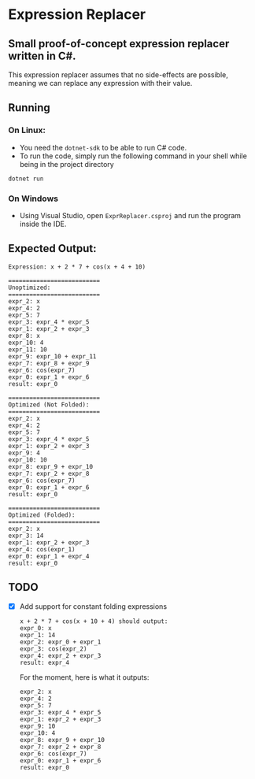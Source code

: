 # Expression Replacer

## Small proof-of-concept expression replacer written in C#.

This expression replacer assumes that no side-effects are possible, meaning we can replace any expression with their value.

## Running
### On Linux:
- You need the ```dotnet-sdk``` to be able to run C# code.
- To run the code, simply run the following command in your shell while being in the project directory
```
dotnet run
```

### On Windows
- Using Visual Studio, open ```ExprReplacer.csproj``` and run the program inside the IDE.

## Expected Output:
```
Expression: x + 2 * 7 + cos(x + 4 + 10)

==========================
Unoptimized:
==========================
expr_2: x
expr_4: 2
expr_5: 7
expr_3: expr_4 * expr_5
expr_1: expr_2 + expr_3
expr_8: x
expr_10: 4
expr_11: 10
expr_9: expr_10 + expr_11
expr_7: expr_8 + expr_9
expr_6: cos(expr_7)
expr_0: expr_1 + expr_6
result: expr_0

==========================
Optimized (Not Folded):
==========================
expr_2: x
expr_4: 2
expr_5: 7
expr_3: expr_4 * expr_5
expr_1: expr_2 + expr_3
expr_9: 4
expr_10: 10
expr_8: expr_9 + expr_10
expr_7: expr_2 + expr_8
expr_6: cos(expr_7)
expr_0: expr_1 + expr_6
result: expr_0

==========================
Optimized (Folded):
==========================
expr_2: x
expr_3: 14
expr_1: expr_2 + expr_3
expr_4: cos(expr_1)
expr_0: expr_1 + expr_4
result: expr_0
```

## TODO
- [x] Add support for constant folding expressions
    ```
    x + 2 * 7 + cos(x + 10 + 4) should output:
    expr_0: x
    expr_1: 14
    expr_2: expr_0 + expr_1
    expr_3: cos(expr_2)
    expr_4: expr_2 + expr_3
    result: expr_4
    ```

    For the moment, here is what it outputs:
    ```
    expr_2: x
    expr_4: 2
    expr_5: 7
    expr_3: expr_4 * expr_5
    expr_1: expr_2 + expr_3
    expr_9: 10
    expr_10: 4
    expr_8: expr_9 + expr_10
    expr_7: expr_2 + expr_8
    expr_6: cos(expr_7)
    expr_0: expr_1 + expr_6
    result: expr_0
    ```
